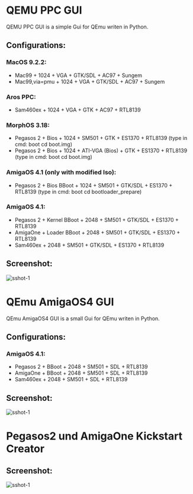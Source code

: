 # QEMU PPC GUI
QEMU PPC GUI is a simple Gui for QEmu writen in Python.

## Configurations:

### MacOS 9.2.2: 
- Mac99 + 1024 + VGA + GTK/SDL + AC97 + Sungem
- Mac99,via=pmu + 1024 + VGA + GTK/SDL + AC97 + Sungem

### Aros PPC: 
- Sam460ex + 1024 + VGA + GTK + AC97 + RTL8139

### MorphOS 3.18: 
- Pegasos 2 + Bios + 1024 + SM501 + GTK + ES1370 + RTL8139 (type in cmd: boot cd boot.img)
- Pegasos 2 + Bios + 1024 + ATI-VGA (Bios) + GTK + ES1370 + RTL8139 (type in cmd: boot cd boot.img)

### AmigaOS 4.1 (only with modified Iso):
- Pegasos 2 + Bios BBoot + 1024 + SM501 + GTK/SDL + ES1370 + RTL8139 (type in cmd: boot cd bootloader_prepare)

### AmigaOS 4.1:
- Pegasos 2 + Kernel BBoot + 2048 + SM501 + GTK/SDL + ES1370 + RTL8139
- AmigaOne + Loader BBoot + 2048 + SM501 + GTK/SDL + ES1370 + RTL8139
- Sam460ex + 2048 + SM501 + GTK/SDL + ES1370 + RTL8139

## Screenshot:
![sshot-1](https://github.com/user-attachments/assets/a3446cbd-7eec-41c6-a8e2-51d4dce49f51)


# QEmu AmigaOS4 GUI

QEmu AmigaOS4 GUI is a small Gui for QEmu writen in Python.

## Configurations:

### AmigaOS 4.1:
- Pegasos 2 + BBoot + 2048 + SM501 + SDL + RTL8139
- AmigaOne + BBoot + 2048 + SM501 + SDL + RTL8139
- Sam460ex + 2048 + SM501 + SDL + RTL8139

## Screenshot:
![sshot-1](https://github.com/user-attachments/assets/9544b651-dbf3-449a-83b8-1f45435e1952)


# Pegasos2 und AmigaOne Kickstart Creator

## Screenshot:
![sshot-1](https://github.com/user-attachments/assets/bf8d6f71-3e15-4516-8a90-a1e84843ad66)



